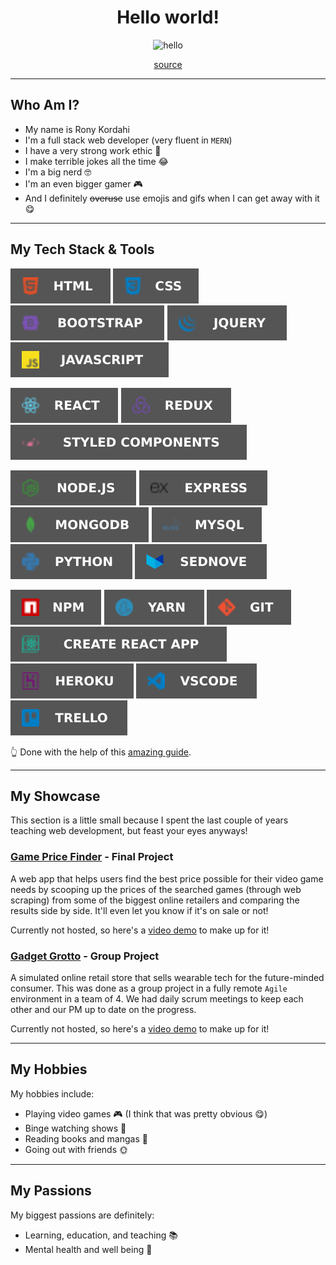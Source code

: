 <h1 align="center">Hello world!</h1>

<div align="center">
    <img src="http://www.reactiongifs.com/r/fgwv.gif" alt="hello" />
    <p><a href="https://giphy.com/gifs/hello-hi-wave-xT9IgG50Fb7Mi0prBC">source</a></p>
</div>

---

## Who Am I?

- My name is Rony Kordahi
- I'm a full stack web developer (very fluent in `MERN`)
- I have a very strong work ethic 💪
- I make terrible jokes all the time 😂
- I'm a big nerd 🤓
- I'm an even bigger gamer 🎮
- And I definitely ~~overuse~~ use emojis and gifs when I can get away with it 😋

---

## My Tech Stack & Tools

![HTML](assets/html.svg) ![CSS](assets/css.svg) ![Bootstrap](assets/bootstrap.svg) ![jQuery](assets/jquery.svg) ![JavaScript](assets/javascript.svg) 

![React](assets/react.svg) ![Redux](assets/redux.svg) ![Styled Components](assets/styled.svg) 

![Node](assets/node.svg) ![Express](assets/express.svg) ![MongoDB](assets/mongo.svg) ![MySQL](assets/mysql.svg) ![Python](assets/python.svg) ![Sednove](assets/sednove.svg)

![NPM](assets/npm.svg) ![Yarn](assets/yarn.svg) ![Git](assets/git.svg) ![Create React App](assets/create.svg) ![Heroku](assets/heroku.svg) ![VSCode](assets/vscode.svg) ![Trello](assets/trello.svg)

👆 Done with the help of this [amazing guide](https://dev.to/tolentinoel/customized-tech-stack-badges-for-your-profile-1dpg).

---

## My Showcase

This section is a little small because I spent the last couple of years teaching web development, but feast your eyes anyways!

### [Game Price Finder](https://github.com/RonyKordahi/Game-Price-Finder) - Final Project

A web app that helps users find the best price possible for their video game needs by scooping up the prices of the searched games (through web scraping) from some of the biggest online retailers and comparing the results side by side. It'll even let you know if it's on sale or not!

Currently not hosted, so here's a [video demo](https://www.youtube.com/watch?v=71gavBLoIIA) to make up for it!

### [Gadget Grotto](https://github.com/RonyKordahi/Gadget-Grotto) - Group Project

A simulated online retail store that sells wearable tech for the future-minded consumer. This was done as a group project in a fully remote `Agile` environment in a team of 4. We had daily scrum meetings to keep each other and our PM up to date on the progress.

Currently not hosted, so here's a [video demo](https://www.youtube.com/watch?v=nNqmNt6C6_Q) to make up for it!

---

## My Hobbies

My hobbies include:

- Playing video games 🎮 (I think that was pretty obvious 😋)
- Binge watching shows 🍿
- Reading books and mangas 📖
- Going out with friends 🌞

---

## My Passions

My biggest passions are definitely:

- Learning, education, and teaching 📚
- Mental health and well being 🧠